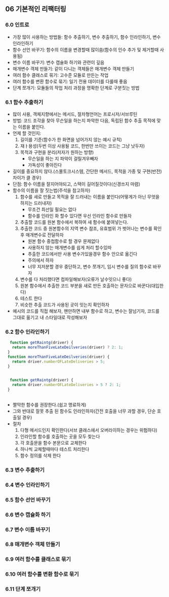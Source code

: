 ## 06 기본적인 리팩터링

### 6.0 인트로
 - 가장 많이 사용하는 방법들: 함수 추출하기, 변수 추출하기, 함수 인라인하기, 변수 인라인하기
 - 함수 선언 바꾸기: 함수의 이름을 변경할때 많이씀(함수의 인수 추가 및 제거할때 사용됨)
 - 변수 이름 바꾸기: 변수 캡슐화 하기와 관련이 깊음
 - 매개변수 객체 만들기: 같이 다니는 객체들은 매개변수 객체 만들기
 - 여러 함수 클래스로 묶기: 고수준 모듈로 만든는 작업
 - 여러 함수를 변환 함수로 묶기: 일기 전용 데이터를 다룰때 좋음
 - 단계 쪼개기: 모듈들의 작업 처리 과정을 명확한 단계로 구분짓는 방법

### 6.1 함수 추출하기
 - 많이 사용, 객체지향에서는 메서드, 절차형언어는 프로시저/서브루틴
 - 방법: 코드 조각을 찾아 무슨일을 하는지 파악한 다음, 독립된 함수 추출 목적에 맞는 이름을 붙인다.
 - 언제 할 것인지:
   1) 길이를 기준(함수가 한 화면을 넘어가지 않는 예시 규칙)
   2) 재ㅏ용성(두번 이상 사용될 코드, 한번만 쓰이는 코드는 그냥 낫두자)
   3) 목적과 구현을 분리(저자가 원하는 방향)
      - 무슨일을 하는 지 파악이 걸릴겨우빼자
      - 가독성이 좋아진다
 - 길이를 중요하지 않다.(스몰토크시스템, 간단한 메서드, 목적을 가종 및 구현(반전) 차이가 클 경우) 
 - 단점: 함수 이름을 잘지어야되고, 스택이 길어질것이다(신경쓰지 마렴)
 - 함수의 이름을 잘 짓는법(주석을 참고하자)
   1) 함수를 새로 만들고 목적을 잘 드러내는 이름을 붙인다(어떻게가 아닌 무엇을 하지는 드러내자)
      - 무조건 최선일 필요는 없다
      - 함수를 인라인 화 할수 있다면 우선 인라인 함수로 만들자
   2) 추출할 코드를 원본 함수에서 복하여 새 함수에 붙여넣는다.
   3) 추출한 코드 중 원본함수의 지역 변수 참조, 유효범위 가 벗어나는 변수를 확인 후 매개변수로 전달하자
      - 원본 함수 중첩함수로 할 경우 문제없다
      - 사용하지 않는 매개변수를 쉽게 처리 할수있따
      - 추출한 코드에서만 사용 변수가있을경우 함수 안으로 옮긴다
      - 주의에서 하자
      - 너무 지저분할 경우 중단하고, 변수 쪼개기, 임시 변수를 질의 함수로 바꾸자
   4) 변수를 다 처리했다면 컴파일해보자(오류가 날수잇으니 좋다)
   5) 원본 함수에서 추출한 코드 부분을 새로 만든 호출하는 문자으로 바꾼다(대입한다)
   6) 테스트 한다
   7) 비슷한 추출 코드가 사용된 곳이 잇는지 확인하자
 - 예시의 코드를 직접 해보자, 왠만하면 내부 함수로 하고, 변수는 잘넘기자, 코드를 그대로 옮기고 내 스타일대로 작성해보자


### 6.2 함수 인라인하기
 ~~~javascript
   function getRaintg(driver) {
    return moreThanFiveLateDeilveries(driver) ? 2: 1;
  }
  function moreThanFiveLateDeilveries(driver) {
    return driver.numberOFLateDeliveries > 5;
  }	
	
 ~~~
 ~~~javascript
   function getRaintg(driver) {
    return driver.numberOFLateDeliveries > 5 ? 2: 1;
  }
	
 ~~~
 - 짤막한 함수를 권장한다.(쉽고 명료하게)
 - 그와 반대로 잘못 추출 된 함수도 인라인하자(간전 호출을 너무 과할 경우, 단순 호출일 경우)
 - 절차
   1) 다형 메서드인지 확인한다(서브 클래스에서 오버라이하는 경우는 위험하다)
   2) 인라인할 함수를 호출하는 곳을 모두 찾는다
   3) 각 호출문을 함수 본문으로 교체한다
   4) 하나씩 교체할때마다 테스트 처리한다
   5) 함수 정의를 삭제 한다

### 6.3 변수 추출하기
### 6.4 변수 인라인하기
### 6.5 함수 선언 바꾸기
### 6.6 변수 캡슐화 하기
### 6.7 변수 이름 바꾸기
### 6.8 매개변수 객체 만들기
### 6.9 여러 함수를 클래스로 묶기
### 6.10 여러 함수를 변환 함수로 묶기
### 6.11 단계 쪼개기

